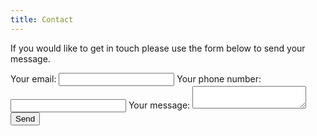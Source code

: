 ```yaml
---
title: Contact
---
```


If you would like to get in touch please use the form below to send your message.

<form action="https://formspree.io/f/xbjwnddl" method="POST">
  <script src="https://www.google.com/recaptcha/api.js" async defer></script>
  <div class="g-recaptcha" data-sitekey="6Lf3ybAZAAAAABd8C1QPZrW_j1XWRUZs_HXiU3I8"></div>
  <label>
    Your email:
    <input type="email" name="email">
  </label>
  <label>
    Your phone number:
    <input type="phone number" name="phone number">
  </label>
  <label>
    Your message:
    <textarea name="message"></textarea>
  </label>
  <!-- your other form fields go here -->
  <button type="submit">Send</button>
</form>
